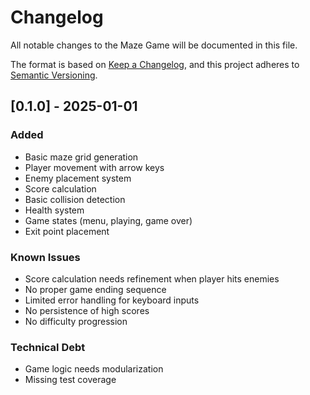 # Changelog
All notable changes to the Maze Game will be documented in this file.

The format is based on [Keep a Changelog](https://keepachangelog.com/en/1.0.0/),
and this project adheres to [Semantic Versioning](https://semver.org/spec/v2.0.0.html).

## [0.1.0] - 2025-01-01
### Added
- Basic maze grid generation
- Player movement with arrow keys
- Enemy placement system
- Score calculation
- Basic collision detection
- Health system
- Game states (menu, playing, game over)
- Exit point placement

### Known Issues
- Score calculation needs refinement when player hits enemies
- No proper game ending sequence
- Limited error handling for keyboard inputs
- No persistence of high scores
- No difficulty progression

### Technical Debt
- Game logic needs modularization
- Missing test coverage
